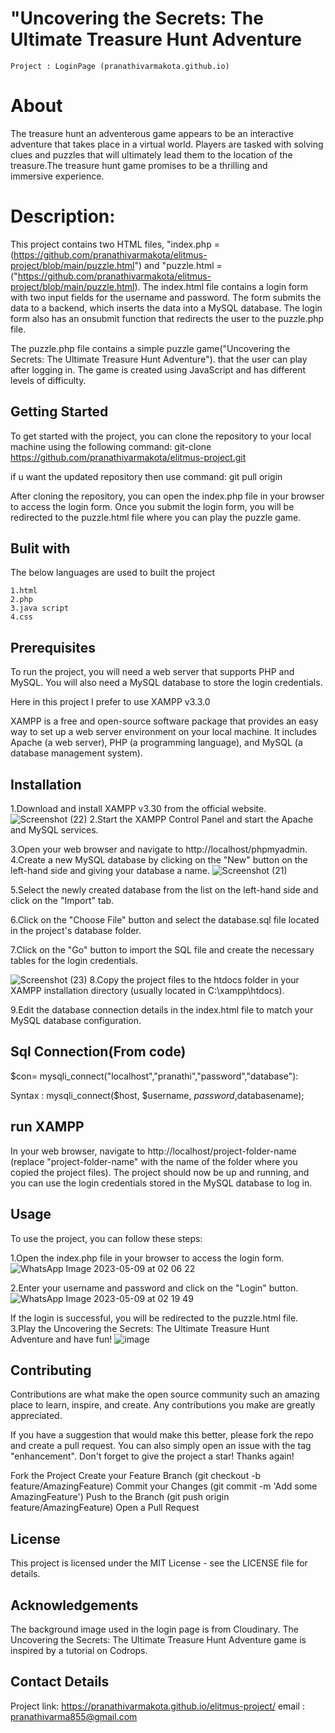 ﻿
# "Uncovering the Secrets: The Ultimate Treasure Hunt Adventure
    Project : LoginPage (pranathivarmakota.github.io)
 # About
 The treasure hunt an adventerous game appears to be an interactive adventure that takes place in a virtual world. Players are tasked with solving clues and puzzles that will ultimately lead them to the location of the treasure.The treasure hunt game promises to be a thrilling and immersive experience.

# Description:
This project contains two HTML files, "index.php = (https://github.com/pranathivarmakota/elitmus-project/blob/main/puzzle.html") and "puzzle.html =("https://github.com/pranathivarmakota/elitmus-project/blob/main/puzzle.html). The index.html file contains a login form with two input fields for the username and password. The form submits the data to a backend, which inserts the data into a MySQL database. The login form also has an onsubmit function that redirects the user to the puzzle.php file.

The puzzle.php file contains a simple puzzle game("Uncovering the Secrets: The Ultimate Treasure Hunt Adventure"). that the user can play after logging in. The game is created using JavaScript and has different levels of difficulty.




## Getting Started
To get started with the project, you can clone the repository to your local machine using the following command:
   git-clone https://github.com/pranathivarmakota/elitmus-project.git

 if u want the updated repository then use command:
    git pull origin

  After cloning the repository, you can open the index.php file in your browser to access the login form. Once you submit the login form, you will be redirected to the puzzle.html file where you can play the puzzle game.
## Bulit with
   The below languages are used to built the project
   
    1.html
    2.php
    3.java script
    4.css



## Prerequisites
 To run the project, you will need a web server that supports PHP and MySQL. You will also need a MySQL database to store the login credentials.

 Here in this project I prefer to use XAMPP v3.3.0

 XAMPP is a free and open-source software package that provides an easy way to set up a web server environment on your local machine. It includes Apache (a web server), PHP (a programming language), and MySQL (a database management system).

 
 
## Installation

1.Download and install XAMPP v3.30 from the official website.
![Screenshot (22)](https://user-images.githubusercontent.com/113531544/236977819-1772478e-4bfd-4f53-b6df-4d93d359340c.png)
2.Start the XAMPP Control Panel and start the Apache and MySQL services.

3.Open your web browser and navigate to http://localhost/phpmyadmin. 4.Create a new MySQL database by clicking on the "New" button on the left-hand side and giving your database a name.
 ![Screenshot (21)](https://user-images.githubusercontent.com/113531544/236978168-64d612ab-78d5-4ef1-97bb-66bcf2e3489d.png)

5.Select the newly created database from the list on the left-hand side and click on the "Import" tab.

6.Click on the "Choose File" button and select the database.sql file located in the project's database folder.

7.Click on the "Go" button to import the SQL file and create the necessary tables for the login credentials.

![Screenshot (23)](https://user-images.githubusercontent.com/113531544/236978502-a0653cad-d2c7-4e5a-ae67-b429ddb1dd1f.png)
8.Copy the project files to the htdocs folder in your XAMPP installation directory (usually located in C:\xampp\htdocs).


9.Edit the database connection details in the index.html file to match your MySQL database configuration.



## Sql Connection(From code)
 <?php
  $con= mysqli_connect("localhost","pranathi","password","database");
   $n1=$_GET['username'];
   $p1=$_GET['password'];
   $dt="insert into table2(username1,password1) values('$n1','$p1')";
   mysqli_query($con,$dt);
?>
  

$con= mysqli_connect("localhost","pranathi","password","database"):

  Syntax : mysqli_connect($host, $username, $password, $databasename); 


##  run XAMPP
In your web browser, navigate to http://localhost/project-folder-name (replace "project-folder-name" with the name of the folder where you copied the project files).
The project should now be up and running, and you can use the login credentials stored in the MySQL database to log in.

 


## Usage
To use the project, you can follow these steps:

1.Open the index.php file in your browser to access the login form.
![WhatsApp Image 2023-05-09 at 02 06 22](https://user-images.githubusercontent.com/113531544/236978726-38743670-3154-44c5-b95e-a5d3564da572.jpg)


2.Enter your username and password and click on the "Login" button.
 ![WhatsApp Image 2023-05-09 at 02 19 49](https://user-images.githubusercontent.com/113531544/236979073-97fc169f-e937-41e3-bee4-d7d88a42eeac.jpg)

If the login is successful, you will be redirected to the puzzle.html file.
3.Play the Uncovering the Secrets: The Ultimate Treasure Hunt Adventure and have fun!
![image](https://user-images.githubusercontent.com/113531544/236979859-1d726cbb-d1dd-4233-a21f-946e3b248d73.png)


















## Contributing
Contributions are what make the open source community such an amazing place to learn, inspire, and create. Any contributions you make are greatly appreciated.

If you have a suggestion that would make this better, please fork the repo and create a pull request. You can also simply open an issue with the tag "enhancement". Don't forget to give the project a star! Thanks again!

Fork the Project
Create your Feature Branch (git checkout -b feature/AmazingFeature)
Commit your Changes (git commit -m 'Add some AmazingFeature')
Push to the Branch (git push origin feature/AmazingFeature)
Open a Pull Request
## License
This project is licensed under the MIT License - see the LICENSE file for details.




## Acknowledgements
The background image used in the login page is from Cloudinary.
The Uncovering the Secrets: The Ultimate Treasure Hunt Adventure game is inspired by a tutorial on Codrops.
 
## Contact Details
Project link: https://pranathivarmakota.github.io/elitmus-project/
email : pranathivarma855@gmail.com
